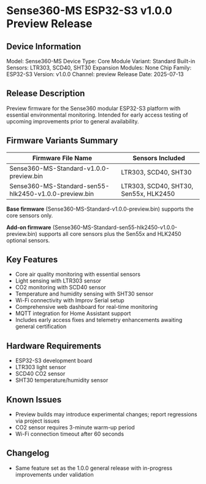 # Sense360-MS ESP32-S3 v1.0.0 Preview Release

## Device Information
Model: Sense360-MS
Device Type: Core Module
Variant: Standard
Built-in Sensors: LTR303, SCD40, SHT30
Expansion Modules: None
Chip Family: ESP32-S3
Version: v1.0.0
Channel: preview
Release Date: 2025-07-13

## Release Description
Preview firmware for the Sense360 modular ESP32-S3 platform with essential environmental monitoring. Intended for early access testing of upcoming improvements prior to general availability.

## Firmware Variants Summary

| Firmware File Name | Sensors Included |
|---------------------|------------------|
| Sense360-MS-Standard-v1.0.0-preview.bin | LTR303, SCD40, SHT30 |
| Sense360-MS-Standard-sen55-hlk2450-v1.0.0-preview.bin | LTR303, SCD40, SHT30, Sen55x, HLK2450 |

**Base firmware** (Sense360-MS-Standard-v1.0.0-preview.bin) supports the core sensors only.

**Add-on firmware** (Sense360-MS-Standard-sen55-hlk2450-v1.0.0-preview.bin) supports all core sensors plus the Sen55x and HLK2450 optional sensors.

## Key Features
- Core air quality monitoring with essential sensors
- Light sensing with LTR303 sensor
- CO2 monitoring with SCD40 sensor
- Temperature and humidity sensing with SHT30 sensor
- Wi-Fi connectivity with Improv Serial setup
- Comprehensive web dashboard for real-time monitoring
- MQTT integration for Home Assistant support
- Includes early access fixes and telemetry enhancements awaiting general certification

## Hardware Requirements
- ESP32-S3 development board
- LTR303 light sensor
- SCD40 CO2 sensor
- SHT30 temperature/humidity sensor

## Known Issues
- Preview builds may introduce experimental changes; report regressions via project issues
- CO2 sensor requires 3-minute warm-up period
- Wi-Fi connection timeout after 60 seconds

## Changelog
- Same feature set as the 1.0.0 general release with in-progress improvements under validation
